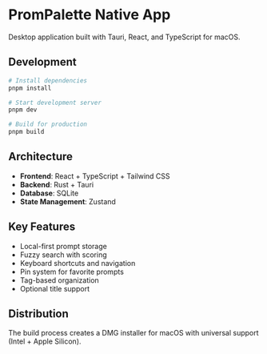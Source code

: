 # PromPalette Native App

Desktop application built with Tauri, React, and TypeScript for macOS.

## Development

```bash
# Install dependencies
pnpm install

# Start development server
pnpm dev

# Build for production
pnpm build
```

## Architecture

- **Frontend**: React + TypeScript + Tailwind CSS
- **Backend**: Rust + Tauri
- **Database**: SQLite
- **State Management**: Zustand

## Key Features

- Local-first prompt storage
- Fuzzy search with scoring
- Keyboard shortcuts and navigation
- Pin system for favorite prompts
- Tag-based organization
- Optional title support

## Distribution

The build process creates a DMG installer for macOS with universal support (Intel + Apple Silicon).